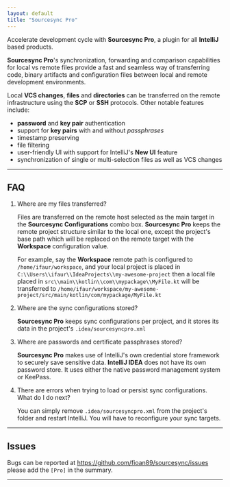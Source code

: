```yaml
---
layout: default
title: "Sourcesync Pro"
---
```


Accelerate development cycle with **Sourcesync Pro**, a plugin for all **IntelliJ** based products.

**Sourcesync Pro**'s synchronization, forwarding and comparison capabilities for local vs remote files provide a fast and seamless way of transferring code, binary artifacts and configuration files between local and remote development environments.

Local **VCS changes**, **files** and **directories** can be transferred on the remote infrastructure using the **SCP** or **SSH** protocols.
Other notable features include:

* **password** and **key pair** authentication
* support for **key pairs** with and without *passphrases*
* timestamp preserving
* file filtering
* user-friendly UI with support for IntelliJ's **New UI** feature
* synchronization of single or multi-selection files as well as VCS changes

---

## FAQ

1. Where are my files transferred?

   Files are transferred on the remote host selected as the main target in the **Sourcesync Configurations** combo box. **Sourcesync Pro** keeps the remote project structure similar
   to the local one, except the project's base path which will be replaced on the remote target with the **Workspace** configuration value.

   For example, say the **Workspace** remote path is configured to `/home/ifaur/workspace`, and your local project is placed in `C:\\Users\\ifaur\\IdeaProjects\\my-awesome-project`
   then a local file placed in `src\\main\\kotlin\\com\\mypackage\\MyFile.kt` will be transferred to `/home/ifaur/workspace/my-awesome-project/src/main/kotlin/com/mypackage/MyFile.kt`

2. Where are the sync configurations stored?

   **Sourcesync Pro** keeps sync configurations per project, and it stores its data in the project's `.idea/sourcesyncpro.xml`

3. Where are passwords and certificate passphrases stored?

   **Sourcesync Pro** makes use of IntelliJ's own credential store framework to securely save sensitive data. **IntelliJ IDEA** does not have its own password store. It uses either the native password management system or KeePass.

4. There are errors when trying to load or persist sync configurations. What do I do next?

   You can simply remove `.idea/sourcesyncpro.xml` from the project's folder and restart IntelliJ. You will have to reconfigure your sync targets.

---

## Issues

Bugs can be reported at https://github.com/fioan89/sourcesync/issues please add the `[Pro]` in the summary.

---
